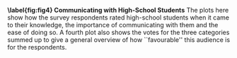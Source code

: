**\label{fig:fig4} Communicating with High-School Students** The plots here show how the survey respondents rated high-school students when it came to their knowledge, the importance of communicating with them and the ease of doing so. A fourth plot also shows the votes for the three categories summed up to give a general overview of how ``favourable'' this audience is for the respondents.
